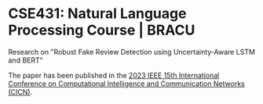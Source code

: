 # CSE431: Natural Language Processing Course | BRACU
Research on "Robust Fake Review Detection using Uncertainty-Aware LSTM and BERT"

The paper has been published in the [2023 IEEE 15th International Conference on Computational Intelligence and Communication Networks (CICN)](10.1109/CICN59264.2023.10402342).

